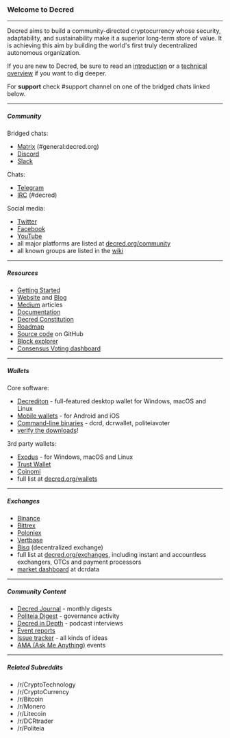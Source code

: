 ### Welcome to Decred

---

Decred aims to build a community-directed cryptocurrency whose security, adaptability, and sustainability make it a superior long-term store of value. It is achieving this aim by building the world's first truly decentralized autonomous organization.

If you are new to Decred, be sure to read an [introduction](https://decred.org/) or a [technical overview](https://docs.decred.org/research/overview/) if you want to dig deeper.

For **support** check #support channel on one of the bridged chats linked below.

---

##### Community

Bridged chats:

- [Matrix](https://chat.decred.org/) (#general:decred.org)
- [Discord](https://discord.gg/GJ2GXfz)
- [Slack](https://slack.decred.org/)

Chats:

- [Telegram](https://t.me/decred)
- [IRC](https://webchat.freenode.net/#decred) (#decred)

Social media:

- [Twitter](https://twitter.com/decredproject)
- [Facebook](https://www.facebook.com/decredproject/)
- [YouTube](https://www.youtube.com/decredchannel)
- all major platforms are listed at [decred.org/community](https://decred.org/community/)
- all known groups are listed in the [wiki](https://github.com/decredcommunity/wiki/blob/master/wiki/social-media.md)

---

##### Resources

- [Getting Started](https://decred.org/#guide)
- [Website](https://decred.org) and [Blog](https://blog.decred.org/)
- [Medium](https://medium.com/decred) articles
- [Documentation](https://docs.decred.org/)
- [Decred Constitution](https://docs.decred.org/getting-started/constitution/) 
- [Roadmap](https://decred.org/roadmap/)
- [Source code](https://github.com/decred/) on GitHub
- [Block explorer](https://dcrdata.decred.org/)
- [Consensus Voting dashboard](https://voting.decred.org/)

---

##### Wallets

Core software:

- [Decrediton](https://decred.org/wallets/#decrediton) - full-featured desktop wallet for Windows, macOS and Linux
- [Mobile wallets](https://decred.org/wallets/#mobilewallets) - for Android and iOS
- [Command-line binaries](https://github.com/decred/decred-binaries/releases/latest) - dcrd, dcrwallet, politeiavoter
- [verify the downloads](https://docs.decred.org/advanced/verifying-binaries/)!

3rd party wallets:

- [Exodus](https://www.exodus.io/download/) - for Windows, macOS and Linux
- [Trust Wallet](https://trustwallet.com/)
- [Coinomi](https://www.coinomi.com/downloads/)
- full list at [decred.org/wallets](https://decred.org/wallets/)

---

##### Exchanges 

- [Binance](https://www.binance.com/)
- [Bittrex](https://international.bittrex.com/Market/Index?MarketName=BTC-DCR)
- [Poloniex](https://poloniex.com/exchange#btc_dcr)
- [Vertbase](https://www.vertbase.com/)
- [Bisq](https://bisq.network/markets/) (decentralized exchange)
- full list at [decred.org/exchanges](https://decred.org/exchanges/), including instant and accountless exchangers, OTCs and payment processors
- [market dashboard](https://explorer.dcrdata.org/market) at dcrdata

---

##### Community Content

- [Decred Journal](https://xaur.github.io/decred-news/) - monthly digests
- [Politeia Digest](https://blockcommons.red/politeia-digest/) - governance activity
- [Decred in Depth](https://soundcloud.com/decredindepth) - podcast interviews
- [Event reports](https://github.com/decredcommunity/events)
- [Issue tracker](https://github.com/decredcommunity/issues/issues) - all kinds of ideas
- [AMA (Ask Me Anything)](https://www.reddit.com/r/decred/wiki/index#wiki_ama_.28ask_me_anything.29_events) events

---

##### Related Subreddits

- /r/CryptoTechnology
- /r/CryptoCurrency
- /r/Bitcoin
- /r/Monero
- /r/Litecoin
- /r/DCRtrader
- /r/Politeia
